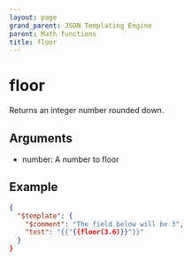 ```yaml
---
layout: page
grand_parent: JSON Templating Engine
parent: Math functions
title: floor
---
```


# floor

Returns an integer number rounded down.

## Arguments

 - number: A number to floor

## Example

```json
{
  "$template": {
    "$comment": "The field below will be 3",
    "test": "{{"{{floor(3.6)}}"}}"
  }
}
```
